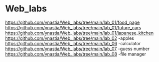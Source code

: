 # Web_labs
https://github.com/ynastia/Web_labs/tree/main/lab_01/food_page
https://github.com/ynastia/Web_labs/tree/main/lab_01/future_cars
https://github.com/ynastia/Web_labs/tree/main/lab_01/japanese_kitchen
https://github.com/ynastia/Web_labs/tree/main/lab_02 -apples
https://github.com/ynastia/Web_labs/tree/main/lab_06 -calculator
https://github.com/ynastia/Web_labs/tree/main/lab_07 -guess number
https://github.com/ynastia/Web_labs/tree/main/lab_08 -file manager
